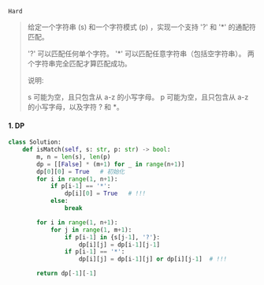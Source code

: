 `Hard`

> 给定一个字符串 (s) 和一个字符模式 (p) ，实现一个支持 '?' 和 '*' 的通配符匹配。
>
> '?' 可以匹配任何单个字符。
> '*' 可以匹配任意字符串（包括空字符串）。
> 两个字符串完全匹配才算匹配成功。
>
> 说明:
>
> s 可能为空，且只包含从 a-z 的小写字母。
> p 可能为空，且只包含从 a-z 的小写字母，以及字符 ? 和 *。

#### 1.  DP

```python
class Solution:
    def isMatch(self, s: str, p: str) -> bool:
        m, n = len(s), len(p)
        dp = [[False] * (m+1) for _ in range(n+1)]
        dp[0][0] = True   # 初始化
        for i in range(1, n+1):
            if p[i-1] == '*':
                dp[i][0] = True   # !!!
            else:
                break

        for i in range(1, n+1):
            for j in range(1, m+1):
                if p[i-1] in {s[j-1], '?'}:
                    dp[i][j] = dp[i-1][j-1]
                if p[i-1] == '*':
                    dp[i][j] = dp[i-1][j] or dp[i][j-1]  # !!!

        return dp[-1][-1]
```

